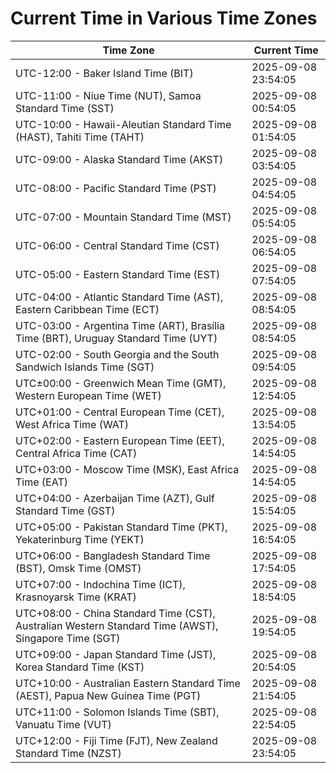 # Current Time in Various Time Zones

| Time Zone | Current Time |
|-----------|--------------|
| UTC-12:00 - Baker Island Time (BIT) | 2025-09-08 23:54:05 |
| UTC-11:00 - Niue Time (NUT), Samoa Standard Time (SST) | 2025-09-08 00:54:05 |
| UTC-10:00 - Hawaii-Aleutian Standard Time (HAST), Tahiti Time (TAHT) | 2025-09-08 01:54:05 |
| UTC-09:00 - Alaska Standard Time (AKST) | 2025-09-08 03:54:05 |
| UTC-08:00 - Pacific Standard Time (PST) | 2025-09-08 04:54:05 |
| UTC-07:00 - Mountain Standard Time (MST) | 2025-09-08 05:54:05 |
| UTC-06:00 - Central Standard Time (CST) | 2025-09-08 06:54:05 |
| UTC-05:00 - Eastern Standard Time (EST) | 2025-09-08 07:54:05 |
| UTC-04:00 - Atlantic Standard Time (AST), Eastern Caribbean Time (ECT) | 2025-09-08 08:54:05 |
| UTC-03:00 - Argentina Time (ART), Brasília Time (BRT), Uruguay Standard Time (UYT) | 2025-09-08 08:54:05 |
| UTC-02:00 - South Georgia and the South Sandwich Islands Time (SGT) | 2025-09-08 09:54:05 |
| UTC±00:00 - Greenwich Mean Time (GMT), Western European Time (WET) | 2025-09-08 12:54:05 |
| UTC+01:00 - Central European Time (CET), West Africa Time (WAT) | 2025-09-08 13:54:05 |
| UTC+02:00 - Eastern European Time (EET), Central Africa Time (CAT) | 2025-09-08 14:54:05 |
| UTC+03:00 - Moscow Time (MSK), East Africa Time (EAT) | 2025-09-08 14:54:05 |
| UTC+04:00 - Azerbaijan Time (AZT), Gulf Standard Time (GST) | 2025-09-08 15:54:05 |
| UTC+05:00 - Pakistan Standard Time (PKT), Yekaterinburg Time (YEKT) | 2025-09-08 16:54:05 |
| UTC+06:00 - Bangladesh Standard Time (BST), Omsk Time (OMST) | 2025-09-08 17:54:05 |
| UTC+07:00 - Indochina Time (ICT), Krasnoyarsk Time (KRAT) | 2025-09-08 18:54:05 |
| UTC+08:00 - China Standard Time (CST), Australian Western Standard Time (AWST), Singapore Time (SGT) | 2025-09-08 19:54:05 |
| UTC+09:00 - Japan Standard Time (JST), Korea Standard Time (KST) | 2025-09-08 20:54:05 |
| UTC+10:00 - Australian Eastern Standard Time (AEST), Papua New Guinea Time (PGT) | 2025-09-08 21:54:05 |
| UTC+11:00 - Solomon Islands Time (SBT), Vanuatu Time (VUT) | 2025-09-08 22:54:05 |
| UTC+12:00 - Fiji Time (FJT), New Zealand Standard Time (NZST) | 2025-09-08 23:54:05 |
